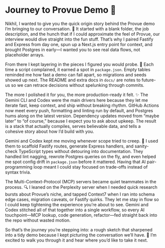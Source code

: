 # Journey to Provue Demo 🚀

Nikhil, I wanted to give you the quick origin story behind the Provue demo I’m bringing to our conversation. 🚀 It started with a blank folder, the job description, and the hunch that if I could approximate the feel of Provue, our interview would dive straight into the fun stuff. That’s why I paired Fastify and Express from day one, spun up a Next.js entry point for context, and brought Postgres in early—I wanted you to see real data flows, not placeholder arrays.

From there I kept layering in the pieces I figured you would probe. 🧱 Each time a script complained, it earned a spot in `package.json`. Empty tables reminded me how fast a demo can fall apart, so migrations and seeds showed up next. The README and extra docs in `docs/` are notes to future-us so we can retrace decisions without spelunking through commits.

The more I polished it for you, the more production-ready it felt. ✨ The Gemini CLI and Codex were the main drivers here because they let me iterate fast, keep context, and ship without breaking rhythm. GitHub Actions now meet every push, formatting and linting run by default, and Postgres hums along on the latest version. Dependency updates moved from “maybe later” to “of course,” because I expect you to ask about upkeep. The result is a stack that actually compiles, serves believable data, and tells a cohesive story about how I’d build with you.

Gemini and Codex kept me moving whenever scope tried to creep. 🤖 I used them to scaffold Fastify routes, generate Express handlers, and sanity-check TypeScript types without detouring into documentation. They handled lint nagging, rewrote Postgres queries on the fly, and even helped me spot config drift in `package.json` before it mattered. Having that AI pair-programming loop meant I could stay focused on trade-offs instead of syntax trivia.

The Multi-Context-Protocol (MCP) servers became quiet teammates in the process. 🔍 I leaned on the Perplexity server when I needed quick research bursts about Provue’s niche, and tapped Context7 when I ran into schema edge cases, migration caveats, or Fastify quirks. They let me stay in flow so I could keep tightening the experience you’re about to see. Gemini and Codex stitched all of that together into a single workflow, so every AI touchpoint—MCP lookup, code generation, refactor—fed straight back into the repo without wasted motion.

So that’s the journey you’re stepping into: a rough sketch that sharpened into a tidy demo because I kept picturing the conversation we’ll have. 🙌 I’m excited to walk you through it and hear where you’d like to take it next.
